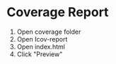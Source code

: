 # Coverage Report
1. Open coverage folder
2. Open Icov-report
3. Open index.html
4. Click "Preview"
